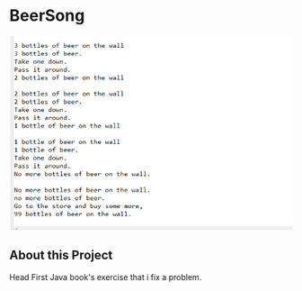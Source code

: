 # BeerSong   
![Preview-Screens](https://github.com/devWeslei/BeerSong/blob/main/assets/example.png)


## About this Project

Head First Java book's exercise that i fix a problem.



